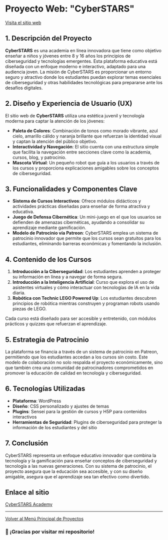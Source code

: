 # Proyecto Web: "CyberSTARS"

[Visita el sitio web](#)

## **1. Descripción del Proyecto**

**CyberSTARS** es una academia en línea innovadora que tiene como objetivo enseñar a niños y jóvenes entre 8 y 16 años los principios de ciberseguridad y tecnologías emergentes. Esta plataforma educativa está diseñada con un enfoque moderno e interactivo, adaptado para una audiencia joven. La misión de CyberSTARS es proporcionar un entorno seguro y atractivo donde los estudiantes puedan explorar temas esenciales de ciberseguridad y otras habilidades tecnológicas para prepararse ante los desafíos digitales.

## **2. Diseño y Experiencia de Usuario (UX)**

El sitio web de **CyberSTARS** utiliza una estética juvenil y tecnología moderna para captar la atención de los jóvenes:

- **Paleta de Colores**: Combinación de tonos como morado vibrante, azul cielo, amarillo cálido y naranja brillante que refuerzan la identidad visual y captan la atención del público objetivo.
- **Interactividad y Navegación**: El sitio cuenta con una estructura simple que facilita la navegación entre secciones clave como la academia, cursos, blog, y patrocinio.
- **Mascota Virtual**: Un pequeño robot que guía a los usuarios a través de los cursos y proporciona explicaciones amigables sobre los conceptos de ciberseguridad.

## **3. Funcionalidades y Componentes Clave**

- **Sistema de Cursos Interactivos**: Ofrece módulos didácticos y actividades prácticas diseñadas para enseñar de forma atractiva y educativa.
- **Juego de Defensa Cibernética**: Un mini-juego en el que los usuarios se defienden de amenazas cibernéticas, ayudando a consolidar su aprendizaje mediante gamificación.
- **Modelo de Patrocinio vía Patreon**: CyberSTARS emplea un sistema de patrocinio innovador que permite que los cursos sean gratuitos para los estudiantes, eliminando barreras económicas y fomentando la inclusión.

## **4. Contenido de los Cursos**

1. **Introducción a la Ciberseguridad**: Los estudiantes aprenden a proteger su información en línea y a navegar de forma segura.
2. **Introducción a la Inteligencia Artificial**: Curso que explora el uso de asistentes virtuales y cómo interactuar con tecnologías de IA en la vida diaria.
3. **Robótica con Technic LEGO Powered Up**: Los estudiantes descubren principios de robótica mientras construyen y programan robots usando piezas de LEGO.

Cada curso está diseñado para ser accesible y entretenido, con módulos prácticos y quizzes que refuerzan el aprendizaje.

## **5. Estrategia de Patrocinio**

La plataforma se financia a través de un sistema de patrocinio en Patreon, permitiendo que los estudiantes accedan a los cursos sin costo. Este modelo de colaboración no solo respalda el proyecto económicamente, sino que también crea una comunidad de patrocinadores comprometidos en promover la educación de calidad en tecnología y ciberseguridad.

## **6. Tecnologías Utilizadas**

- **Plataforma**: WordPress
- **Diseño**: CSS personalizado y ajustes de temas
- **Plugins**: Sensei para la gestión de cursos y H5P para contenidos interactivos
- **Herramientas de Seguridad**: Plugins de ciberseguridad para proteger la información de los estudiantes y del sitio

## **7. Conclusión**

CyberSTARS representa un enfoque educativo innovador que combina la tecnología y la gamificación para enseñar conceptos de ciberseguridad y tecnología a las nuevas generaciones. Con su sistema de patrocinio, el proyecto asegura que la educación sea accesible, y con su diseño amigable, asegura que el aprendizaje sea tan efectivo como divertido.

## Enlace al sitio

[CyberSTARS Academy](#)

---

[Volver al Menú Principal de Proyectos](https://carloslhg.github.io/Repositorio/)

### 🙏 ¡Gracias por visitar mi repositorio!

